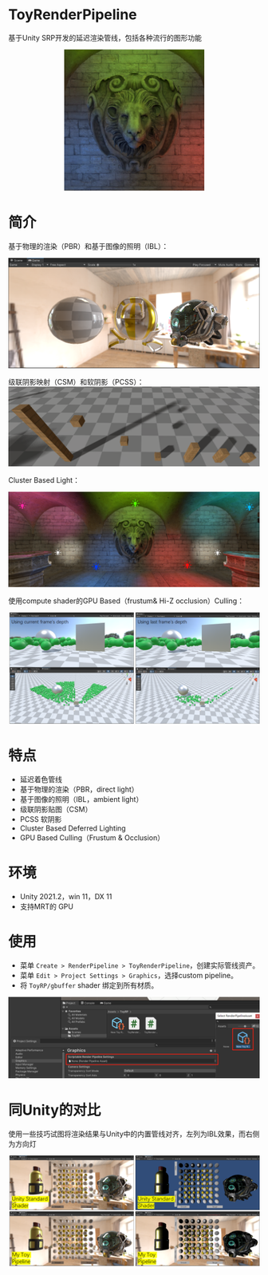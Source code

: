 # ToyRenderPipeline

基于Unity SRP开发的延迟渲染管线，包括各种流行的图形功能

<div align="center"><img src="README.assets/image-20220323161100108.png"></div>

# 简介

基于物理的渲染（PBR）和基于图像的照明（IBL）：

![image-20220118141514668](README.assets/image-20220118141514668.png)

级联阴影映射（CSM）和软阴影（PCSS）：![image-20220127123312138](README.assets/image-20220127123312138.png)

Cluster Based Light：

![image-20220205133758498](README.assets/image-20220205133758498.png)

 使用compute shader的GPU Based（frustum& Hi-Z occlusion）Culling：

![image-20220320173042983](README.assets/image-20220320173042983.png)

# 特点

* 延迟着色管线
* 基于物理的渲染（PBR，direct light）
* 基于图像的照明（IBL，ambient light）
* 级联阴影贴图（CSM）
* PCSS 软阴影
* Cluster Based Deferred Lighting
* GPU Based Culling（Frustum & Occlusion）

# 环境

* Unity 2021.2，win 11，DX 11
* 支持MRT的 GPU

# 使用

* 菜单 `Create > RenderPipeline > ToyRenderPipeline`，创建实际管线资产。
* 菜单 `Edit > Project Settings > Graphics`，选择custom pipeline。
* 将 `ToyRP/gbuffer` shader 绑定到所有材质。

![image-20220323161842640](README.assets/image-20220323161842640.png)

# 同Unity的对比

使用一些技巧试图将渲染结果与Unity中的内置管线对齐，左列为IBL效果，而右侧为方向灯

![image-20220118142219780](README.assets/image-20220118142219780.png)

# 
